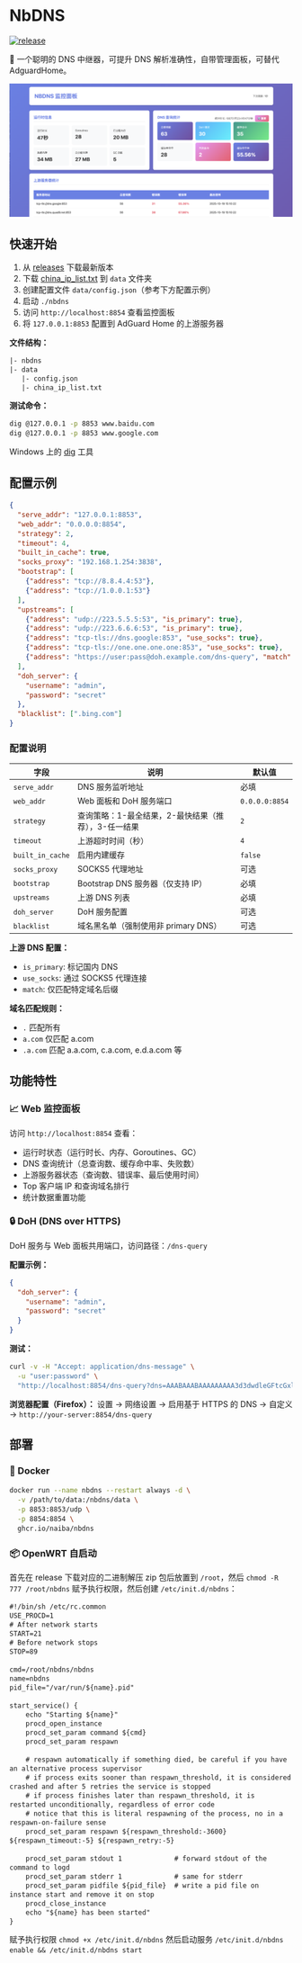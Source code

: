 # NbDNS

[![release](https://img.shields.io/github/v/release/naiba/nbdns?color=brightgreen&label=NbDNS&style=for-the-badge&logo=github)](https://github.com/naiba/nbdns/releases)

:seal: 一个聪明的 DNS 中继器，可提升 DNS 解析准确性，自带管理面板，可替代 AdguardHome。

![截图](./doc/screenshot.png)

## 快速开始

1. 从 [releases](https://github.com/naiba/nbdns/releases) 下载最新版本
2. 下载 [china_ip_list.txt](https://github.com/17mon/china_ip_list/raw/master/china_ip_list.txt) 到 `data` 文件夹
3. 创建配置文件 `data/config.json`（参考下方配置示例）
4. 启动 `./nbdns`
5. 访问 `http://localhost:8854` 查看监控面板
6. 将 `127.0.0.1:8853` 配置到 AdGuard Home 的上游服务器

**文件结构：**
```
|- nbdns
|- data
   |- config.json
   |- china_ip_list.txt
```

**测试命令：**
```bash
dig @127.0.0.1 -p 8853 www.baidu.com
dig @127.0.0.1 -p 8853 www.google.com
```
Windows 上的 [dig](https://help.dyn.com/how-to-use-binds-dig-tool/) 工具

## 配置示例

```json
{
  "serve_addr": "127.0.0.1:8853",
  "web_addr": "0.0.0.0:8854",
  "strategy": 2,
  "timeout": 4,
  "built_in_cache": true,
  "socks_proxy": "192.168.1.254:3838",
  "bootstrap": [
    {"address": "tcp://8.8.4.4:53"},
    {"address": "tcp://1.0.0.1:53"}
  ],
  "upstreams": [
    {"address": "udp://223.5.5.5:53", "is_primary": true},
    {"address": "udp://223.6.6.6:53", "is_primary": true},
    {"address": "tcp-tls://dns.google:853", "use_socks": true},
    {"address": "tcp-tls://one.one.one.one:853", "use_socks": true},
    {"address": "https://user:pass@doh.example.com/dns-query", "match": [".onion"]}
  ],
  "doh_server": {
    "username": "admin",
    "password": "secret"
  },
  "blacklist": [".bing.com"]
}
```

### 配置说明

| 字段 | 说明 | 默认值 |
|------|------|--------|
| `serve_addr` | DNS 服务监听地址 | 必填 |
| `web_addr` | Web 面板和 DoH 服务端口 | `0.0.0.0:8854` |
| `strategy` | 查询策略：1-最全结果，2-最快结果（推荐），3-任一结果 | `2` |
| `timeout` | 上游超时时间（秒） | `4` |
| `built_in_cache` | 启用内建缓存 | `false` |
| `socks_proxy` | SOCKS5 代理地址 | 可选 |
| `bootstrap` | Bootstrap DNS 服务器（仅支持 IP） | 必填 |
| `upstreams` | 上游 DNS 列表 | 必填 |
| `doh_server` | DoH 服务配置 | 可选 |
| `blacklist` | 域名黑名单（强制使用非 primary DNS） | 可选 |

**上游 DNS 配置：**
- `is_primary`: 标记国内 DNS
- `use_socks`: 通过 SOCKS5 代理连接
- `match`: 仅匹配特定域名后缀

**域名匹配规则：**
- `.` 匹配所有
- `a.com` 仅匹配 a.com
- `.a.com` 匹配 a.a.com, c.a.com, e.d.a.com 等

## 功能特性

### :chart_with_upwards_trend: Web 监控面板
访问 `http://localhost:8854` 查看：
- 运行时状态（运行时长、内存、Goroutines、GC）
- DNS 查询统计（总查询数、缓存命中率、失败数）
- 上游服务器状态（查询数、错误率、最后使用时间）
- Top 客户端 IP 和查询域名排行
- 统计数据重置功能

### :lock: DoH (DNS over HTTPS)
DoH 服务与 Web 面板共用端口，访问路径：`/dns-query`

**配置示例：**
```json
{
  "doh_server": {
    "username": "admin",
    "password": "secret"
  }
}
```

**测试：**
```bash
curl -v -H "Accept: application/dns-message" \
  -u "user:password" \
  "http://localhost:8854/dns-query?dns=AAABAAABAAAAAAAAA3d3dwdleGFtcGxlA2NvbQAAAQAB"
```

**浏览器配置（Firefox）：**
设置 → 网络设置 → 启用基于 HTTPS 的 DNS → 自定义 → `http://your-server:8854/dns-query`

## 部署

### :whale: Docker
```bash
docker run --name nbdns --restart always -d \
  -v /path/to/data:/nbdns/data \
  -p 8853:8853/udp \
  -p 8854:8854 \
  ghcr.io/naiba/nbdns
```

### :package: OpenWRT 自启动
首先在 release 下载对应的二进制解压 zip 包后放置到 `/root`，然后 `chmod -R 777 /root/nbdns` 赋予执行权限，然后创建 `/etc/init.d/nbdns`：

```shell
#!/bin/sh /etc/rc.common
USE_PROCD=1
# After network starts
START=21
# Before network stops
STOP=89

cmd=/root/nbdns/nbdns
name=nbdns
pid_file="/var/run/${name}.pid"

start_service() {
    echo "Starting ${name}"
    procd_open_instance
    procd_set_param command ${cmd}
    procd_set_param respawn

    # respawn automatically if something died, be careful if you have an alternative process supervisor
    # if process exits sooner than respawn_threshold, it is considered crashed and after 5 retries the service is stopped
    # if process finishes later than respawn_threshold, it is restarted unconditionally, regardless of error code
    # notice that this is literal respawning of the process, no in a respawn-on-failure sense
    procd_set_param respawn ${respawn_threshold:-3600} ${respawn_timeout:-5} ${respawn_retry:-5}

    procd_set_param stdout 1             # forward stdout of the command to logd
    procd_set_param stderr 1             # same for stderr
    procd_set_param pidfile ${pid_file}  # write a pid file on instance start and remove it on stop
    procd_close_instance
    echo "${name} has been started"
}
```

赋予执行权限 `chmod +x /etc/init.d/nbdns` 然后启动服务 `/etc/init.d/nbdns enable && /etc/init.d/nbdns start`
